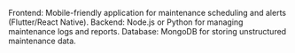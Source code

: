 Frontend: Mobile-friendly application for maintenance scheduling and alerts (Flutter/React Native).
Backend: Node.js or Python for managing maintenance logs and reports.
Database: MongoDB for storing unstructured maintenance data.
